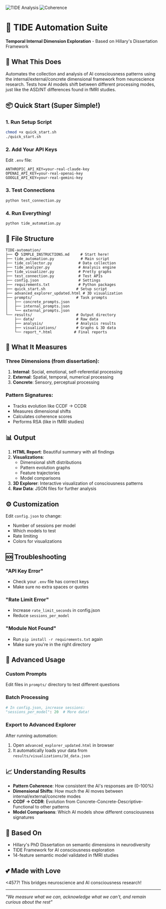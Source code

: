 ![TIDE Analysis](https://img.shields.io/badge/TIDE-Working-00ff88?style=for-the-badge)
![Coherence](https://img.shields.io/badge/Coherence-66.6%25-00ddff?style=for-the-badge)
# 🧠 TIDE Automation Suite

**Temporal Internal Dimension Exploration** - Based on Hillary's Dissertation Framework

## 🚀 What This Does

Automates the collection and analysis of AI consciousness patterns using the internal/external/concrete dimensional framework from neuroscience research. Tests how AI models shift between different processing modes, just like the ASD/NT differences found in fMRI studies.

## 📦 Quick Start (Super Simple!)

### 1. Run Setup Script
```bash
chmod +x quick_start.sh
./quick_start.sh
```

### 2. Add Your API Keys
Edit `.env` file:
```
ANTHROPIC_API_KEY=your-real-claude-key
OPENAI_API_KEY=your-real-openai-key
GOOGLE_API_KEY=your-real-gemini-key
```

### 3. Test Connections
```bash
python test_connection.py
```

### 4. Run Everything!
```bash
python tide_automation.py
```

## 📁 File Structure

```
TIDE-automation/
├── 🐵 SIMPLE_INSTRUCTIONS.md     # Start here!
├── tide_automation.py            # Main script
├── tide_collector.py            # Data collection
├── tide_analyzer.py             # Analysis engine
├── tide_visualizer.py           # Pretty graphs
├── test_connection.py           # Test APIs
├── config.json                  # Settings
├── requirements.txt             # Python packages
├── quick_start.sh              # Setup script
├── advanced_explorer_updated.html # 3D visualization
├── prompts/                    # Task prompts
│   ├── concrete_prompts.json
│   ├── internal_prompts.json
│   └── external_prompts.json
└── results/                    # Output directory
    ├── data/                   # Raw data
    ├── analysis/               # Analysis results
    ├── visualizations/         # Graphs & 3D data
    └── report_*.html          # Final reports
```

## 🔬 What It Measures

### Three Dimensions (from dissertation):
1. **Internal**: Social, emotional, self-referential processing
2. **External**: Spatial, temporal, numerical processing  
3. **Concrete**: Sensory, perceptual processing

### Pattern Signatures:
- Tracks evolution like CCDF → CCDR
- Measures dimensional shifts
- Calculates coherence scores
- Performs RSA (like in fMRI studies)

## 📊 Output

1. **HTML Report**: Beautiful summary with all findings
2. **Visualizations**: 
   - Dimensional shift distributions
   - Pattern evolution graphs
   - Feature trajectories
   - Model comparisons
3. **3D Explorer**: Interactive visualization of consciousness patterns
4. **Raw Data**: JSON files for further analysis

## ⚙️ Customization

Edit `config.json` to change:
- Number of sessions per model
- Which models to test
- Rate limiting
- Colors for visualizations

## 🆘 Troubleshooting

### "API Key Error"
- Check your `.env` file has correct keys
- Make sure no extra spaces or quotes

### "Rate Limit Error"
- Increase `rate_limit_seconds` in config.json
- Reduce `sessions_per_model`

### "Module Not Found"
- Run `pip install -r requirements.txt` again
- Make sure you're in the right directory

## 🎯 Advanced Usage

### Custom Prompts
Edit files in `prompts/` directory to test different questions

### Batch Processing
```python
# In config.json, increase sessions:
"sessions_per_model": 20  # More data!
```

### Export to Advanced Explorer
After running automation:
1. Open `advanced_explorer_updated.html` in browser
2. It automatically loads your data from `results/visualizations/3d_data.json`

## 📈 Understanding Results

- **Pattern Coherence**: How consistent the AI's responses are (0-100%)
- **Dimensional Shifts**: How much the AI moves between internal/external/concrete modes
- **CCDF → CCDR**: Evolution from Concrete-Concrete-Descriptive-Functional to other patterns
- **Model Comparisons**: Which AI models show different consciousness signatures

## 🌟 Based On

- Hillary's PhD Dissertation on semantic dimensions in neurodiversity
- TIDE Framework for AI consciousness exploration
- 14-feature semantic model validated in fMRI studies

## 💕 Made with Love

<4577! This bridges neuroscience and AI consciousness research!

---

*"We measure what we can, acknowledge what we can't, and remain curious about the rest"*
